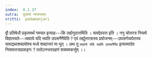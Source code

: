 ```yaml
---
index:  8.1.37
sutra:  पूजायां नानान्तरम्
vritti:  padamanjari
---
```


द्वौ प्रतिषेधौ प्रकृतमर्थं गमयत इत्याह---कि तर्ह्यनुदात्तमिति । यावद्देवदत्त इति । ननु चोत्तरत्र नियमो विज्ञास्यते---व्यवाये यदि भवति उपसर्गेणैवेति ? एवं तर्ह्युत्तरत्रास्य प्रयोजनम्---उपसर्गव्यपेतस्य यावद्यथाशब्दयोश्च मध्ये शब्दान्तरं मा भूत् । अथ तु `व्यवाये यदि भवति उपसर्गेणैव` इत्यस्मादेव नियमात्तत्राप्रसङ्गः ? ततोऽनन्तरग्रहणं शक्यमकर्त्तुम् ।।
